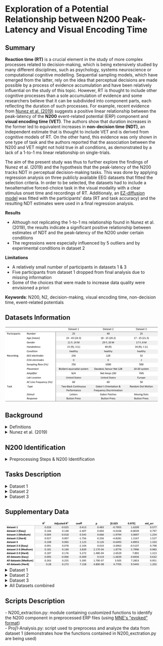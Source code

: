 <h1>Exploration of a Potential Relationship between N200 Peak-Latency and Visual Encoding Time</h1>

<h2>Summary</h2>

<b>Reaction time (RT)</b> is a crucial element in the study of more complex processes related to decision-making, which is
being extensively studied by many different disciplines, such as psychology, systems neuroscience or computational
cognitive modelling. Sequential sampling models, which have emerged from the latter, rely on the idea that perceptual
decisions are made possible by a process of evidence accumulation and have been relatively influential on the study of
this topic. However, RT is thought to include other cognitive processes than a sole accumulation of evidence and some
researchers believe that it can be subdivided into component parts, each reflecting the duration of such processes. For
example, recent evidence from <a href="https://pubmed.ncbi.nlm.nih.gov/31028925/">Nunez et al. (2019)</a> suggests a 
positive linear relationship between the peak-latency of the <b>N200</b> event-related potential (ERP) component and <b>visual 
encoding time (VET)</b>. The authors show that duration increases in the former led to equivalent increases in <b>non-decision
time (NDT)</b>, an independent estimate that is thought to include VET and is derived from cognitive models of RT. On the 
other hand, this evidence was only shown in one type of task and the authors reported that the association between the 
N200 and VET might not hold true in all conditions, as demonstrated by a lack of a 1-to-1 ms linear relationship on single-trials.

The aim of the present study was thus to further explore the findings of Nunez et al. (2019) and the hypothesis 
that the peak-latency of the N200 tracks NDT in perceptual decision-making tasks. This was done by applying 
regression analysis on three publicly available EEG datasets that fitted the selection criteria. In order to be selected,
the datasets had to include a twoalternative forced-choice task in the visual modality with a clear stimulus onset time 
and recordings of RT. Additionaly, an <a href="https://link.springer.com/article/10.3758/BF03194023">EZ-diffusion model</a> 
was fitted with the participants' data (RT and task accuracy) and the resulting NDT estimates were used in a final regression analysis. 


<b>Results</b>
- Although not replicating the 1-to-1 ms relationship found in Nunez et al. (2019), the results indicate a significant positive 
relationship between estimates of NDT and the peak-latency of the N200 under certain conditions
- The regressions were especially influenced by 5 outliers and by experimental conditions in dataset 2

<b>Limitations</b>
- A relatively small number of participants in datasets 1 & 3
- Five participants from dataset 1 dropped from final analysis due to missing information
- Some of the choices that were made to increase data quality were envisioned a priori

<b>Keywords</b>: N200, N2, decision-making, visual encoding time, non-decision time, event-related potentials

<h2>Datasets Information</h2>
  <img src="/Supplementary_Data/Datasets_summary.png" alt="Datasets information" title="Datasets information">
  
<h2>Background</h2>
<details>
  <summary>Definitions</summary>
  
  Visual Encoding Time (VET)</br>
  - initial period for visual information processing  </br>
  - thought to reflect early cognitive processes like figure-ground segregation  </br>
  - 150-200 ms post stimulus, depending on visual noise, levels of attention </br></br>
 
  Non-Decision Time (NDT) </br>
  - period within response time (RT) that includes cognitive processes not related to evidence accumulation in decision-making tasks </br>
  - an independent estimate that is thought to include VET and is derived from cognitive models of RTs </br></br>
  
  N200
  - negative Event-Related Potential (ERP) typically occurring 180-325 ms post stimulus presentation <a href="https://pubmed.ncbi.nlm.nih.gov/16239953/">(Patel & Azzam, 2005)</a> </br>
  - thought to reflect processes associated with perception, selective attention, and cognitive control (<a href="https://pubmed.ncbi.nlm.nih.gov/17850238/">Folstein & Van Petten, 2008</a>; Patel & Azzam, 2005) </br>

</details>

<details>
<summary>Nunez et al. (2019)</summary></br>
1. Response time and choice data from participants fitted to drift-diffusion models (DDM)</br>
2. Response time data simulated with various amounts of trial-to-trial variability in NDT and evidence accumulation rate</br>
3. Mean NDT across trials was well estimated by 10th percentiles of response time distributions</br></br>

<b>Conclusion</b></br>
N200 latencies:
- vary across individuals
- are modulated by external visual noise
- increase by x milliseconds when response time increases by x milliseconds</br>

<b>Limitations</b></br>
hypothesis might not hold true in all conditions:</br>
- lack of a 1-to-1 ms linear relationship on single-trials
- supporting evidence was only shown in one type of task
</details>

<h2>N200 Identification</h2>
<details>
  <summary>Preprocessing Steps & N200 Identification</summary>
  The EEG activity was processed with <a href="https://mne.tools/stable/index.html">MNE</a>, an open-source python package dedicated to the analysis of
  neurophysiological data. Raw data was obtained for the first and third dataset, while the data used from the second one
  had already been preprocessed.
  
  Preprocessing of the raw EEG data for dataset 1 and 3 was performed in the following order:
  1. Average reference applied to all the electrodes 
  2. Bandpass filter (0.1-100 Hz)
  3. Artifact removal using Independent Component analysis (ICA) </br>
  ICA was applied to dataset 1 and 3 to remove eye movement artifacts. EOG electrodes from the third dataset
  were used to this end, but had to be simulated from EEG data in the first dataset. This was done through the
  MNE package, by creating a bipolar reference from two frontal EEG electrodes and using it as a proxy for an EOG
  electrode. Electrode “1EX4” was used as the anode and “1EX5” as the cathode.
  4. Bandpass filter (1-10 Hz)
  5. Epoching </br>
  Epochs were time-locked on stimulus presentation, starting 200 ms before stimulus-onset and with a total
  duration of 500 ms.
  6. Baseline correction </br>
  Baseline correction was applied to each epoch using the 200 ms period before stimulus-onset.
  7. Linear detrend
  8. Epochs and electrodes rejection </br>
  Any epoch containing more than 30% of its electrodes showing absolute amplitudes greater than 100 μV were
  automatically rejected. Any electrode showing absolute amplitudes greater than 100 μV in more than 20 epochs
  were automatically rejected from every epoch.
  9. Generating the ERP </br>
  Stimulus-locked ERP were generated by averaging the EEG activity across the selected epochs.
  10. Singular value decomposition (SVD) </br>
  SVD was applied to the data using Python’s Numpy library. The resulting U (Timepoints x Components) and V
  (Components x Electrodes) matrices, were respectively used to identify the waveform and spatial distribution of
  the N200 in the ERP of each participant.
  11. Template matching </br>
  The waveform template was reframed and resampled to match the specified N200’s time window – here, 125 to
  275ms post-stimulus – and the sampling rate used in each dataset. The topographic template was converted
  into a grayscale image (1280 x 1280 pixels) and vectorized. Both the waveform and topographic templates were
  derived from Nunez et al., (2019). Similarly to the topographic template, topographic maps (1280 x 1280 pixels)
  of the components from the V matrix were converted into a vector of grayscale values.
  For each participant, the first 10 components of the U and V matrices were correlated (Pearson's r) with the
  waveform and topographic templates, respectively. The product of the two correlation coefficients was then 
  calculated for each component, and the component with the highest product was designated as reflective of a
  participant’s N200.
  12. Estimation of NDT</br>
  For each participant, the 10th percentile of RT was used as an estimate of NDT, as suggested by Nunez et al. (2019).
  13. Linear regression analysis</br>
  A linear regression analysis wasperformed using the open-source python module statsmodels. The analysis was first 
  conducted on each dataset independently and then on a merged version of the three datasets
</details>


<h2>Tasks Description</h2>

<details>
  <summary>Dataset 1</summary>
  Participants performed a version of a two-back continuous performance task that included rewards and
  punishments, themselves communicated via auditory feedback tones. The participants were presented with a
  succession of letters on a screen and had to determine with button presses whether any given letter was the same as
  the one presented two occurrences earlier.
</details>

<details>
  <summary>Dataset 2</summary>
  Participants were presented with Gabor patches that were embedded in visual noise and varied in
  orientations and spatial frequencies. The experiment consisted of two tasks, each containing three different block types
  of increasing difficulty.
  In the first one, the so-called “Signal task”, the goal was to classify Gabor patches into two categories of either low or
  high spatial frequencies. The patches were presented with an orientation of either 45 or 135 degrees and the difficulty
  was increased between the three block types by lowering the discrepancy in spatial frequency between the two
  categories:

  - Easy: low frequency patches were shown at 2.35 cycles per degree (cpd), and high frequency patches at 2.65 cpd
  (0.3 cpd difference).
  - Medium: low frequency patches were shown at 2.4 cpd and high frequency patches at 2.6 cpd (0.2 cpd
  difference).
  - Hard: low spatial frequency patches were shown at 2.45 cpd and high spatial frequency patches at 2.55 cpd (0.1
  cpd difference).  

  The goal of the second task (Signal-Response (SR) Mapping) depended on the difficulty of the block. Gabor patches were
  once again presented with an orientation of either 45 or 135 degrees, but this time the spatial frequency was kept
  constant for the two categories across block types, with low and high frequency patches shown at 2.4 cpd and 2.6 cpd,
  respectively. The goal of the task varied as follows:
  - Easy: participants were asked to respond by pressing a single button whenever they detected any Gabor patch.
  - Medium: participants had to discriminate low and high frequency patches by pressing one of two buttons.
  - Hard: participants had to discriminate the patches based on both spatial frequency and orientation by pressing
  one of two buttons. As an example, one button corresponded to patches with both high spatial frequency and a
  45-degree orientation, while the other corresponded to patches with both low spatial frequency and an
  orientation of 135 degrees.</br></br>
  
  <b>Due to time constraints, only the data from the first task was used in the present study.</b>
  
</details>

<details>
  <summary>Dataset 3</summary>
  Participants performed a random dot motion task where the goal, in each trial, was to determine
  whether an array of moving dots is shifting to the left or to the right of the screen. The array contains two types of dots,
  together forming a borderless circle. In one type, each dot is independently moving in pseudo-random directions while,
  in the other, the dots are collectively moving either toward the left or the right. The task included two different
  conditions: accuracy trials, in which the participants were asked to respond as accurately as they could, and speed trials,
  in which they were asked to respond as quickly as they could. The array of dots was shown for 1.5 second on each trial
  and visual feedback was given after every response.  
</details>


<h2>Supplementary Data</h2>
<img src="Supplementary_Data/results_statistics.png" alt="Statistics" title="Statistics">  

<details>
  <summary>Dataset 1</summary>
  <img src="/Supplementary_Data/Figures/Outliers_Excluded/dataset1.png" alt="Dataset1 - Regression" title="Dataset 1 - Regression Plot">  
</details>

<details>
  <summary>Dataset 2</summary>
  <img src="/Supplementary_Data/Figures/Outliers_Excluded/dataset2 (Easy).png" alt="Dataset2 (easy condition) - Regression" title="Dataset 2 (easy) - Regression Plot">
  <img src="/Supplementary_Data/Figures/Outliers_Excluded/dataset2 (Medium).png" alt="Dataset2 (medium condition) - Regression" title="Dataset 2 (medium)- Regression Plot">
  <img src="/Supplementary_Data/Figures/Outliers_Excluded/dataset2 (Hard).png" alt="Dataset2 (hard condition) - Regression" title="Dataset 2 (hard) - Regression Plot">
</details>

<details>
  <summary>Dataset 3</summary>
  <img src="/Supplementary_Data/Figures/Outliers_Excluded/dataset3.png" alt="Dataset3 - Regression" title="Dataset 3 - Regression Plot">
</details>

<details>
  <summary>All Datasets combined</summary>
  <img src="Supplementary_Data/Figures/Outliers_Excluded/All_datasets (Easy).png" alt="All Datasets (easy) - Regression" title="All Datasets (easy) - Regression Plot">
  <img src="Supplementary_Data/Figures/Outliers_Excluded/All_datasets (Medium).png" alt="All Datasets (medium)" title="All Datasets (medium) - Regression Plot">
  <img src="Supplementary_Data/Figures/Outliers_Excluded/All_datasets (Hard).png" alt="All Datasets (hard)" title="All Datasets (hard) - Regression Plot">
</details>

<h2>Scripts Description</h2>
- N200_extraction.py: module containing customized functions to identify the N200 component in preprocessed ERP files (using <a href="https://mne.tools/stable/generated/mne.Evoked.html#mne-evoked">MNE's "evoked" format</a>) </br>
- Proj1-Analysis.py: script used to preprocess and analyze the data from dataset 1 (demonstrates how the functions contained in N200_exctration.py are being used) 
